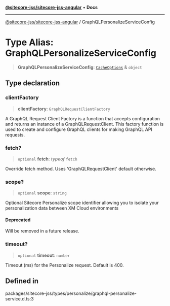 [**@sitecore-jss/sitecore-jss-angular**](../README.md) • **Docs**

***

[@sitecore-jss/sitecore-jss-angular](../README.md) / GraphQLPersonalizeServiceConfig

# Type Alias: GraphQLPersonalizeServiceConfig

> **GraphQLPersonalizeServiceConfig**: [`CacheOptions`](../interfaces/CacheOptions.md) & `object`

## Type declaration

### clientFactory

> **clientFactory**: `GraphQLRequestClientFactory`

A GraphQL Request Client Factory is a function that accepts configuration and returns an instance of a GraphQLRequestClient.
This factory function is used to create and configure GraphQL clients for making GraphQL API requests.

### fetch?

> `optional` **fetch**: *typeof* `fetch`

Override fetch method. Uses 'GraphQLRequestClient' default otherwise.

### ~~scope?~~

> `optional` **scope**: `string`

Optional Sitecore Personalize scope identifier allowing you to isolate your personalization data between XM Cloud environments

#### Deprecated

Will be removed in a future release.

### timeout?

> `optional` **timeout**: `number`

Timeout (ms) for the Personalize request. Default is 400.

## Defined in

packages/sitecore-jss/types/personalize/graphql-personalize-service.d.ts:3

